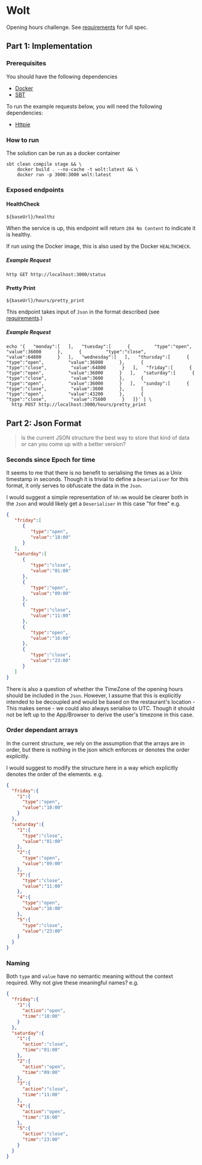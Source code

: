 # Wolt

Opening hours challenge. See [requirements](REQUIREMENTS.md) for full spec.

## Part 1: Implementation
### Prerequisites
You should have the following dependencies
* [Docker](https://www.docker.com/)
* [SBT](https://www.scala-sbt.org/)

To run the example requests below, you will need the following dependencies:
* [Httpie](https://httpie.io/)

### How to run
The solution can be run as a docker container
```
sbt clean compile stage && \
    docker build . --no-cache -t wolt:latest && \
    docker run -p 3000:3000 wolt:latest
```

### Exposed endpoints
#### HealthCheck
```
${baseUrl}/healthz
```
When the service is up, this endpoint will return `204 No Content` to indicate it is healthy.

If run using the Docker image, this is also used by the Docker `HEALTHCHECK`.

##### Example Request
```
http GET http://localhost:3000/status
```

#### Pretty Print
```
${baseUrl}/hours/pretty_print
```

This endpoint takes input of `Json` in the format described (see [requirements](REQUIREMENTS.md#Input).)

##### Example Request
```
echo '{   "monday":[   ],   "tuesday":[      {         "type":"open",         "value":36000      },      {         "type":"close",         "value":64800      }   ],   "wednesday":[   ],   "thursday":[      {         "type":"open",         "value":36000      },      {         "type":"close",         "value":64800      }   ],   "friday":[      {         "type":"open",         "value":36000      }   ],   "saturday":[      {         "type":"close",         "value":3600      },      {         "type":"open",         "value":36000      }   ],   "sunday":[      {         "type":"close",         "value":3600      },      {         "type":"open",         "value":43200      },      {         "type":"close",         "value":75600      }   ]}' | \
  http POST http://localhost:3000/hours/pretty_print
```


## Part 2: Json Format
> Is the current JSON structure the best way to store that kind of data or can you come up with a better version?
### Seconds since Epoch for time
It seems to me that there is no benefit to serialising the times as a Unix timestamp in seconds.
Though it is trivial to define a `Deserialiser` for this format, it only serves to obfuscate the data in the `Json`.

I would suggest a simple representation of `hh:mm` would be clearer both in the `Json` and would likely get a `Deserialiser` in this case "for free"
e.g.
```json
{
   "friday":[
      {
         "type":"open",
         "value":"18:00"
      }
   ],
   "saturday":[
      {
         "type":"close",
         "value":"01:00"
      },
      {
         "type":"open",
         "value":"09:00"
      },
      {
         "type":"close",
         "value":"11:00"
      },
      {
         "type":"open",
         "value":"16:00"
      },
      {
         "type":"close",
         "value":"23:00"
      }
   ]
}
```
There is also a question of whether the TimeZone of the opening hours should be included in the `Json`.
However, I assume that this is explicitly intended to be decoupled and would be based on the restaurant's location - This makes sense - we could also always serialise to UTC.
Though it should not be left up to the App/Browser to derive the user's timezone in this case.

### Order dependant arrays
In the current structure, we rely on the assumption that the arrays are in order, but there is nothing in the json which enforces or denotes the order explicitly.

I would suggest to modify the structure here in a way which explicitly denotes the order of the elements.
e.g.
```json
{
  "friday":{
    "1":{
      "type":"open",
      "value":"18:00"
    }
  },
  "saturday":{
    "1":{
      "type":"close",
      "value":"01:00"
    },
    "2":{
      "type":"open",
      "value":"09:00"
    },
    "3":{
      "type":"close",
      "value":"11:00"
    },
    "4":{
      "type":"open",
      "value":"16:00"
    },
    "5":{
      "type":"close",
      "value":"23:00"
    }
  }
}
```

### Naming
Both `type` and `value` have no semantic meaning without the context required. Why not give these meaningful names?
e.g.
```json
{
  "friday":{
    "1":{
      "action":"open",
      "time":"18:00"
    }
  },
  "saturday":{
    "1":{
      "action":"close",
      "time":"01:00"
    },
    "2":{
      "action":"open",
      "time":"09:00"
    },
    "3":{
      "action":"close",
      "time":"11:00"
    },
    "4":{
      "action":"open",
      "time":"16:00"
    },
    "5":{
      "action":"close",
      "time":"23:00"
    }
  }
}
```
